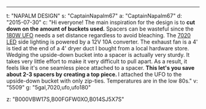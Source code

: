 ---
t: "NAPALM DESIGN"
s: "CaptainNapalm67"
a: "CaptainNapalm67"
d: "2015-07-30"
c: "Hi everyone! The main inspiration for the design is to <strong>cut down on the amount of buckets used.</strong> Spacers can be wasteful since the <a href='http://www.amazon.com/gp/product/B00HP0NFBE/ref=as_li_tl?ie=UTF8&camp=1789&creative=390957&creativeASIN=B00HP0NFBE&linkCode=as2&tag=spacbuck-20&linkId=XS5FKC6OQL2HPUCJ'>180W UFO</a> needs a set distance regardless to avoid bleaching. The <a href='http://www.amazon.com/gp/product/B00BPIWY28/ref=as_li_ss_tl?ie=UTF8&amp;camp=1789&amp;creative=390957&amp;creativeASIN=B00BPIWY28&amp;linkCode=as2&amp;tag=spacbuck-20'>7020 LED</a> side lighting is powered by a 12V 10A converter. The exhaust fan is a 4' is tied at the end of a 4' dryer duct I bought from a local hardware store.
Wedging the upside-down bucket into a spacer is actually very sturdy. It takes very little effort to make it very difficult to pull apart. As a result, it feels like it's one seamless piece attached to a spacer. <strong>This let's you save about 2-3 spacers by creating a top piece. </strong>I attached the UFO to the upside-down bucket with only zip-ties. Temperatures are in the low 80s."
v: "5509"
g: "5gal,7020,ufo,ufo180"

z: "B000VBW17S,B00FGFW0XO,B014SJ5X7S"
